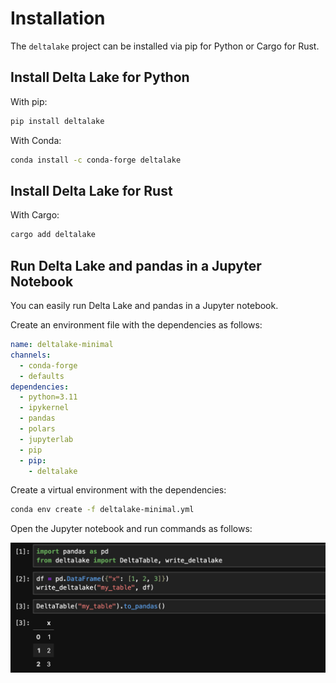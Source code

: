 # Installation

The `deltalake` project can be installed via pip for Python or Cargo for Rust.

## Install Delta Lake for Python

With pip:

``` bash
pip install deltalake
```

With Conda:

```bash
conda install -c conda-forge deltalake
```

## Install Delta Lake for Rust

With Cargo:

``` bash
cargo add deltalake
```

## Run Delta Lake and pandas in a Jupyter Notebook

You can easily run Delta Lake and pandas in a Jupyter notebook.

Create an environment file with the dependencies as follows:

```yaml
name: deltalake-minimal
channels:
  - conda-forge
  - defaults
dependencies:
  - python=3.11
  - ipykernel
  - pandas
  - polars
  - jupyterlab
  - pip
  - pip:
    - deltalake
```

Create a virtual environment with the dependencies:

```bash
conda env create -f deltalake-minimal.yml
```

Open the Jupyter notebook and run commands as follows:

![](jupyter-example.png)
